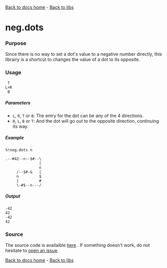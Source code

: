 [Back to docs home](../../index.md) - [Back to libs](index.md#Simple%20operations%20on%20dots)
# neg.dots

### Purpose
Since there is no way to set a dot's value to a negative number directly, this librairy is a shortcut to changes the value of a dot to its opposite.

### Usage
    
     T
    L+R
     B

##### Parameters
- `L`, `R`, `T` or `B`: The entry for the dot can be any of the 4 directions.
- `R`, `L`, `B` or `T`: And the dot will go out to the opposite direction, continuing its way.

##### Example

    %!neg.dots n

    .--#42--n--$#--\
                   |
                   n
         /--$#-&   |
         n         $
         |         #
         \-#$--n---/

##### Output

    -42
    42
    -42
    42

### Source 
The source code is availaible [here](https://github.com/ddorn/asciidots/blob/master/libs/neg.dots)
. If something doesn't work, do not hesitate to [open an issue](https://github.com/ddorn/asciidots/issues/new?title=Bug%20in%20neg%20librairy:%20).

[Back to docs home](../../index.md) - [Back to libs](index.md#Simple%20operations%20on%20dots)
